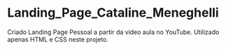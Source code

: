# Landing_Page_Cataline_Meneghelli

Criado Landing Page Pessoal a partir da vídeo aula no YouTube.
Utilizado apenas HTML e CSS neste projeto.

